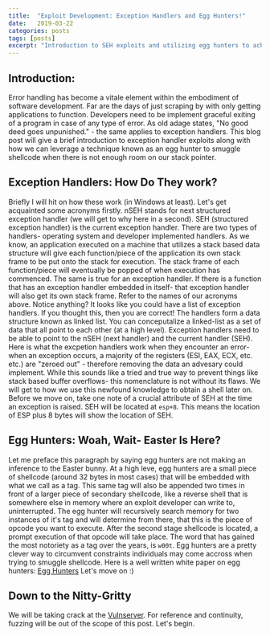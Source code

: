 ```yaml
---
title:  "Exploit Development: Exception Handlers and Egg Hunters!"
date:   2019-03-22
categories: posts
tags: [posts]
excerpt: "Introduction to SEH exploits and utilizing egg hunters to achieve code execution."
---
```

Introduction:
---
Error handling has become a vitale element within the embodiment of software development. Far are the days of just scraping by with only getting applications to function. Developers need to be implement graceful exiting of a program in case of any type of error. As old adage states, "No good deed goes
unpunished." - the same applies to exception handlers. This blog post will give a brief introduction to exception handler exploits
along with how we can leverage a technique known as an egg hunter to smuggle shellcode when there is not enough room on our stack pointer.

Exception Handlers: How Do They work?
---
Briefly I will hit on how these work (in Windows at least). Let's get acquainted some acronyms firstly. nSEH stands for next structured exception handler (we will get to why here in a second). SEH  (structured exception handler) is the current exception handler. There are two types of handlers- operating system and developer implemented handlers. As we know, an application executed on a machine that utilizes a stack based data structure will give each function/piece of the application its own stack frame to be put onto the stack for execution. The stack frame of each function/piece will eventually be popped of when execution has commenced. The same is true for an exception handler. If there is a function that has an exception handler embedded in itself- that exception handler will also get its own stack frame. Refer to the names of our acronyms above. Notice anything? It looks like you could have a list of exception handlers. If you thought this, then you are correct! The handlers form a data structure known as linked list. You can conceputalize a linked-list as a set of data that all point to each other (at a high level). Exception handlers need to be able to point to the nSEH (next handler) and the current handler (SEH). Here is what the excpetion handlers work when they encounter an error- when an exception occurs, a majority of the registers (ESI, EAX, ECX, etc. etc.) are "zeroed out" - therefore removing the data an advesary could implement. While this sounds like a tried and true way to prevent things like stack based buffer overflows- this nomenclature is not without its flaws. We will get to how we use this newfound knowledge to obtain a shell later on. Before we move on, take one note of a crucial attribute of SEH at the time an exception is raised. SEH will be located at `esp+8`. This means the location of ESP plus 8 bytes will show the location of SEH.

Egg Hunters: Woah, Wait- Easter Is Here?
---
Let me preface this paragraph by saying egg hunters are not making an inference to the Easter bunny. At a high leve, egg hunters are a small piece of shellcode (around 32 bytes in most cases) that will be embedded with what we call as a tag. This same tag will also be appended two times in front of a larger piece of secondary shellcode, like a reverse shell that is somewhere else in memory where an exploit developer can write to, uninterrupted. The egg hunter will recursively search memory for two instances of it's tag and will determine from there, that this is the piece of opcode you want to execute. After the second stage shellcode is located, a prompt execution of that opcode will take place. The word that has gained the most notoriety as a tag over the years, is `w00t`. Egg hunters are a pretty clever way to circumvent constraints individuals may come accross when trying to smuggle shellcode. Here is a well written white paper on egg hunters: [Egg Hunters](https://www.exploit-db.com/docs/english/18482-egg-hunter---a-twist-in-buffer-overflow.pdf) Let's move on :)

Down to the Nitty-Gritty
---
We will be taking crack at the [Vulnserver](https://github.com/stephenbradshaw/vulnserver). For reference and continuity, fuzzing will be out of the scope of this post. Let's begin.


